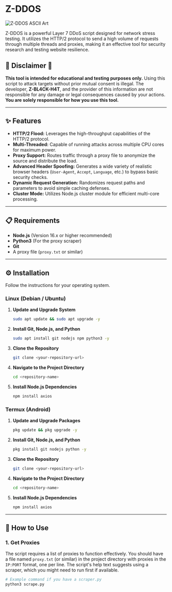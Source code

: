 # Z-DDOS

![Z-DDOS ASCII Art](https://i.imgur.com/gKJZGZQ.png)

Z-DDOS is a powerful Layer 7 DDoS script designed for network stress testing. It utilizes the HTTP/2 protocol to send a high volume of requests through multiple threads and proxies, making it an effective tool for security research and testing website resilience.

## 🚨 Disclaimer 🚨

**This tool is intended for educational and testing purposes only.** Using this script to attack targets without prior mutual consent is illegal. The developer, **Z-BL4CK-H4T**, and the provider of this information are not responsible for any damage or legal consequences caused by your actions. **You are solely responsible for how you use this tool.**

---

## ✨ Features

* **HTTP/2 Flood:** Leverages the high-throughput capabilities of the HTTP/2 protocol.
* **Multi-Threaded:** Capable of running attacks across multiple CPU cores for maximum power.
* **Proxy Support:** Routes traffic through a proxy file to anonymize the source and distribute the load.
* **Advanced Header Spoofing:** Generates a wide variety of realistic browser headers (`User-Agent`, `Accept`, `Language`, etc.) to bypass basic security checks.
* **Dynamic Request Generation:** Randomizes request paths and parameters to avoid simple caching defenses.
* **Cluster Mode:** Utilizes Node.js cluster module for efficient multi-core processing.

---

## 📋 Requirements

* **Node.js** (Version 16.x or higher recommended)
* **Python3** (For the proxy scraper)
* **Git**
* A proxy file (`proxy.txt` or similar)

---

## ⚙️ Installation

Follow the instructions for your operating system.

### Linux (Debian / Ubuntu)

1.  **Update and Upgrade System**
    ```bash
    sudo apt update && sudo apt upgrade -y
    ```

2.  **Install Git, Node.js, and Python**
    ```bash
    sudo apt install git nodejs npm python3 -y
    ```

3.  **Clone the Repository**
    ```bash
    git clone <your-repository-url>
    ```

4.  **Navigate to the Project Directory**
    ```bash
    cd <repository-name>
    ```

5.  **Install Node.js Dependencies**
    ```bash
    npm install axios
    ```

### Termux (Android)

1.  **Update and Upgrade Packages**
    ```bash
    pkg update && pkg upgrade -y
    ```

2.  **Install Git, Node.js, and Python**
    ```bash
    pkg install git nodejs python -y
    ```

3.  **Clone the Repository**
    ```bash
    git clone <your-repository-url>
    ```

4.  **Navigate to the Project Directory**
    ```bash
    cd <repository-name>
    ```

5.  **Install Node.js Dependencies**
    ```bash
    npm install axios
    ```

---

## 🚀 How to Use

### 1. Get Proxies

The script requires a list of proxies to function effectively. You should have a file named `proxy.txt` (or similar) in the project directory with proxies in the `IP:PORT` format, one per line. The script's help text suggests using a scraper, which you might need to run first if available.

```bash
# Example command if you have a scraper.py
python3 scrape.py
